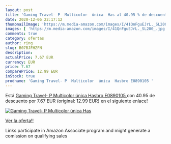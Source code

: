 ```yaml
---
layout: post
title: 'Gaming Travel- P  Multicolor  única  Has al 40.95 % de descuento'
date: 2020-12-06 22:17:12
thumbnailImage: 'https://m.media-amazon.com/images/I/41QnFguEJrL._SL200_.jpg'
images: [ 'https://m.media-amazon.com/images/I/41QnFguEJrL._SL200_.jpg' ]
comments: true
category: ofertas
author: ring
slug: B07BJFHZFN
description:
actualPrice: 7.67 EUR
currency: EUR
price: 7.67
comparePrice: 12.99 EUR
inStock: true
prodname: 'Gaming Travel- P  Multicolor  única  Hasbro E0890105 '
---
```


Está [Gaming Travel- P  Multicolor  única  Hasbro E0890105 ](https://www.amazon.es/dp/B07BJFHZFN/?tag=tolees-21) con 40.95 de descuento por 7.67 EUR (original: 12.99 EUR) en el siguiente enlace!

[![Gaming Travel- P  Multicolor  única  Has](https://m.media-amazon.com/images/I/41QnFguEJrL._SL200_.jpg)](https://www.amazon.es/dp/B07BJFHZFN/?tag=tolees-21)

[Ver la oferta!!](https://www.amazon.es/dp/B07BJFHZFN/?tag=tolees-21)

Links participate in Amazon Associate program and might generate a comission on qualifying sales


